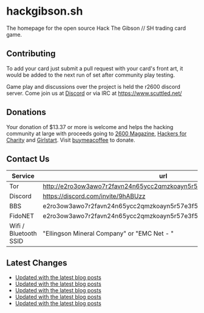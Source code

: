 # hackgibson.sh
The homepage for the open source Hack The Gibson // SH trading card game.


## Contributing

To add your card just submit a pull request with your card's front art, it would be added to the next run of set after community play testing.

Game play and discussions over the project is held the r2600 discord server. Come join us at [Discord](https://discord.com/invite/9hABUzz) or via IRC at https://www.scuttled.net/


## Donations

Your donation of $13.37 or more is welcome and helps the hacking community at large with proceeds going to [2600 Magazine](https://2600.com/), [Hackers for Charity](https://hackersforcharity.org) and [Girlstart](https://girlstart.org).  Visit [buymeacoffee](https://www.buymeacoffee.com/hackgibson.sh) to donate.


## Contact Us

Service | url
-|-
Tor | http://e2ro3ow3awo7r2favn24n65ycc2qmzkoayn5r57e3f56nvjwdcgg32ad.onion
Discord | https://discord.com/invite/9hABUzz
BBS | e2ro3ow3awo7r2favn24n65ycc2qmzkoayn5r57e3f56nvjwdcgg32ad.onion:23
FidoNET | e2ro3ow3awo7r2favn24n65ycc2qmzkoayn5r57e3f56nvjwdcgg32ad.onion:24554
Wifi / Bluetooth SSID | "Ellingson Mineral Company" or "EMC Net - <fidonet address>"

## Latest Changes
<!-- BLOG-POST-LIST:START -->
- [Updated with the latest blog posts](https://github.com/DFW2600/hackgibson.sh/commit/e57716128b8fcde1185506e2e444247a3d958829)
- [Updated with the latest blog posts](https://github.com/DFW2600/hackgibson.sh/commit/32d7df0c9a8ba5bf89a1899d5ebb55c53166744f)
- [Updated with the latest blog posts](https://github.com/DFW2600/hackgibson.sh/commit/25b76ef2320c55eb9dbeb8e877fdffd21c0ab83b)
- [Updated with the latest blog posts](https://github.com/DFW2600/hackgibson.sh/commit/8a57e17a834780f4862508fe620500fe8a625f94)
- [Updated with the latest blog posts](https://github.com/DFW2600/hackgibson.sh/commit/7c12feae3a3b03a365761ba360b00dee8a76d4c1)
<!-- BLOG-POST-LIST:END -->
